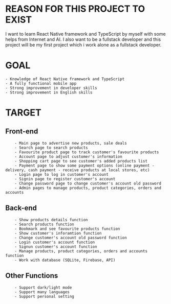 # REASON FOR THIS PROJECT TO EXIST
I want to learn React Native framework and TypeScript by myself with some helps from Internet and AI. I also want to be a fullstack developer and this project will be my first project which i work alone as a fullstack developer.

# GOAL
    - Knowledge of React Native framework and TypeScript
    - A fully functional mobile app
    - Strong improvement in developer skills
    - Strong improvement in English skills

# TARGET
## Front-end
        - Main page to advertise new products, sale deals
        - Search page to search products
        - Favourite product page to track customer's favourite products
        - Account page to adjust customer's information 
        - Shopping cart page to see customer's added products list
        - Payment page to show some payment options (online payment - delivery, cash payment - receive products at local stores, etc)
        - Login page to log in customer's account
        - Signin page to register customer's account
        - Change password page to change customer's account old password
        - Admin pages to manage products, product categories, orders and accounts

## Back-end
        - Show products details function
        - Search products function
        - Bookmark and see favourite products function
        - Show customer's inforamtion function
        - Change customer's account old password function
        - Login customer's account function
        - Signun customer's account function
        - Manage products, product categories, orders and accounts function
        - Work with database (SQLite, Firebase, API)

## Other Functions
        - Support dark/light mode
        - Support many languages
        - Support personal setting
